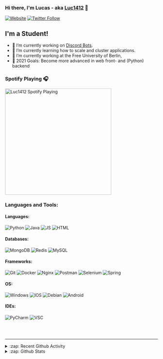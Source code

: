 ### Hi there, I'm Lucas - aka [Luc1412][website] 👋

[![Website](https://img.shields.io/website?label=Luc1412.de&style=for-the-badge&url=https%3A%2F%2Fluc1412.de)](https://luc1412.de)
[![Twitter Follow](https://img.shields.io/twitter/follow/luc141201?color=1DA1F2&logo=twitter&style=for-the-badge)](https://twitter.com/intent/follow?original_referer=https%3A%2F%2Fgithub.com%2Fluc1412&screen_name=luc141201)

## I'm a Student!

- 🔭 I’m currently working on [Discord Bots][topgg].
- 🌱 I’m currently learning how to scale and cluster applications.
- 💼 I’m currently working at the Free University of Berlin,
- 🥅 2021 Goals: Become more advanced in web front- and (Python) backend

### Spotify Playing 🎧
[<img src="https://novatorem.luc1412.vercel.app/api/spotify" alt="Luc1412 Spotify Playing" width="350" />](https://open.spotify.com/user/8s2b4vb43lo6dpah7fgitatrw)

### Languages and Tools:

#### Languages:
<p align="left">
  <img align="center" src="https://img.shields.io/badge/Python-14354C?style=for-the-badge&logo=python&logoColor=white" alt="Python" />
  <img align="center" src="https://img.shields.io/badge/Java-ED8B00?style=for-the-badge&logo=java&logoColor=white" alt="Java" />
  <img align="center" src="https://img.shields.io/badge/JavaScript-F7DF1E?style=for-the-badge&logo=javascript&logoColor=black" alt="JS" />
  <img align="center" src="https://img.shields.io/badge/HTML5-E34F26?style=for-the-badge&logo=html5&logoColor=white" alt="HTML" />
</p>

#### Databases:
 <p align="left">
  <img align="center" src="https://img.shields.io/badge/MongoDB-4EA94B?style=for-the-badge&logo=mongodb&logoColor=white" alt="MongoDB" />
  <img align="center" src="https://img.shields.io/badge/redis-%23DD0031.svg?&style=for-the-badge&logo=redis&logoColor=white" alt="Redis" />
  <img align="center" src="https://img.shields.io/badge/MySQL-00000F?style=for-the-badge&logo=mysql&logoColor=white" alt="MySQL" />
</p>

#### Frameworks:
<p align="left">
  <img align="center" src="https://img.shields.io/badge/Git-F05032?style=for-the-badge&logo=git&logoColor=white" alt="Git" />
  <img align="center" src="https://img.shields.io/badge/Docker-2CA5E0?style=for-the-badge&logo=docker&logoColor=white" alt="Docker" />
  <img align="center" src="https://img.shields.io/badge/Nginx-009639?style=for-the-badge&logo=nginx&logoColor=white" alt="Nginx" />
  <img align="center" src="https://img.shields.io/badge/Postman-FF6C37?style=for-the-badge&logo=Postman&logoColor=white" alt="Postman" />
  <img align="center" src="https://img.shields.io/badge/Selenium-43B02A?style=for-the-badge&logo=Selenium&logoColor=white" alt="Selenium" />
  <img align="center" src="https://img.shields.io/badge/Spring-6DB33F?style=for-the-badge&logo=spring&logoColor=white" alt="Spring" />
</p>

#### OS:
<p align="left">
  <img align="center" src="https://img.shields.io/badge/Windows-0078D6?style=for-the-badge&logo=windows&logoColor=white" alt="Windows" />
  <img align="center" src="https://img.shields.io/badge/iOS-000000?style=for-the-badge&logo=ios&logoColor=white" alt="IOS" />
  <img align="center" src="https://img.shields.io/badge/Debian-A81D33?style=for-the-badge&logo=debian&logoColor=white" alt="Debian" />
  <img align="center" src="https://img.shields.io/badge/Android-3DDC84?style=for-the-badge&logo=android&logoColor=white" alt="Android" />
</p>  

#### IDEs:
<p align="left">
  <img align="center" src="https://img.shields.io/badge/PyCharm-000000.svg?&style=for-the-badge&logo=PyCharm&logoColor=white" alt="PyCharm" />
  <img align="center" src="https://img.shields.io/badge/Visual_Studio_Code-0078D4?style=for-the-badge&logo=visual%20studio%20code&logoColor=white" alt="VSC" />
</p>
<p>
  
</p>

<br />
<br />

---

<details>
  <summary>:zap: Recent Github Activity</summary>
  
<!--START_SECTION:activity-->
1. ❗️ Opened issue [#3176](https://github.com/discord/discord-api-docs/issues/3176) in [discord/discord-api-docs](https://github.com/discord/discord-api-docs)
2. 🗣 Commented on [#2920](https://github.com/discord/discord-api-docs/issues/2920) in [discord/discord-api-docs](https://github.com/discord/discord-api-docs)
3. ❗️ Opened issue [#106](https://github.com/PythonistaGuild/Wavelink/issues/106) in [PythonistaGuild/Wavelink](https://github.com/PythonistaGuild/Wavelink)
4. 🗣 Commented on [#104](https://github.com/PythonistaGuild/Wavelink/issues/104) in [PythonistaGuild/Wavelink](https://github.com/PythonistaGuild/Wavelink)
<!--END_SECTION:activity-->

</details>

<details>
  <summary>:zap: Github Stats</summary>

  <img align="left" alt="Luc1412's Github Stats" src="https://github-readme-stats-nu-one.vercel.app/api?username=Luc1412&show_icons=true&hide_border=true" />

</details>

[website]: https://Luc1412.de
[topgg]: https://top.gg/user/262511457948663809
[twitter]: https://twitter.com/luc141201
[linkedin]: https://www.linkedin.com/in/lucas-hardt-06175b177/
[instagram]: https://www.instagram.com/lv.cas_/
